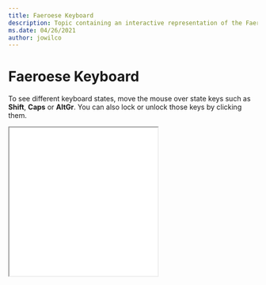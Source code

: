 ```yaml
--- 
title: Faeroese Keyboard 
description: Topic containing an interactive representation of the Faeroese Keyboard 
ms.date: 04/26/2021 
author: jowilco 
--- 
```

 
# Faeroese Keyboard 
 
To see different keyboard states, move the mouse over state keys such as **Shift**, **Caps** or **AltGr**. You can also lock or unlock those keys by clicking them. 
 
<iframe src="kbdfo.html" height="300"></iframe> 
